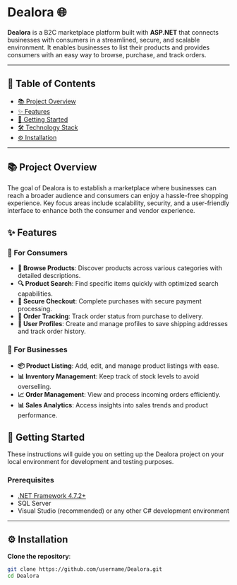 # Dealora 🌐

**Dealora** is a B2C marketplace platform built with **ASP.NET** that connects businesses with consumers in a streamlined, secure, and scalable environment. It enables businesses to list their products and provides consumers with an easy way to browse, purchase, and track orders. 

---

## 📜 Table of Contents

- [📚 Project Overview](#project-overview)
- [✨ Features](#features)
- [🚀 Getting Started](#getting-started)
- [🛠️ Technology Stack](#technology-stack)
- [⚙️ Installation](#installation)

---

## 📚 Project Overview

The goal of Dealora is to establish a marketplace where businesses can reach a broader audience and consumers can enjoy a hassle-free shopping experience. Key focus areas include scalability, security, and a user-friendly interface to enhance both the consumer and vendor experience.

## ✨ Features

### 👤 For Consumers
- **🛒 Browse Products**: Discover products across various categories with detailed descriptions.
- **🔍 Product Search**: Find specific items quickly with optimized search capabilities.
- **🔐 Secure Checkout**: Complete purchases with secure payment processing.
- **🚚 Order Tracking**: Track order status from purchase to delivery.
- **📂 User Profiles**: Create and manage profiles to save shipping addresses and track order history.

### 🏢 For Businesses
- **📦 Product Listing**: Add, edit, and manage product listings with ease.
- **📊 Inventory Management**: Keep track of stock levels to avoid overselling.
- **📈 Order Management**: View and process incoming orders efficiently.
- **📊 Sales Analytics**: Access insights into sales trends and product performance.

## 🚀 Getting Started

These instructions will guide you on setting up the Dealora project on your local environment for development and testing purposes.

### Prerequisites

- [.NET Framework 4.7.2+](https://dotnet.microsoft.com/download/dotnet-framework/net472)
- SQL Server
- Visual Studio (recommended) or any other C# development environment

---

## ⚙️ Installation

 **Clone the repository**:
   ```bash
   git clone https://github.com/username/Dealora.git
   cd Dealora
